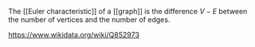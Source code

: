 The [[Euler characteristic]] of a [[graph]] is the difference $V-E$ between the number of vertices and the number of edges. 

https://www.wikidata.org/wiki/Q852973